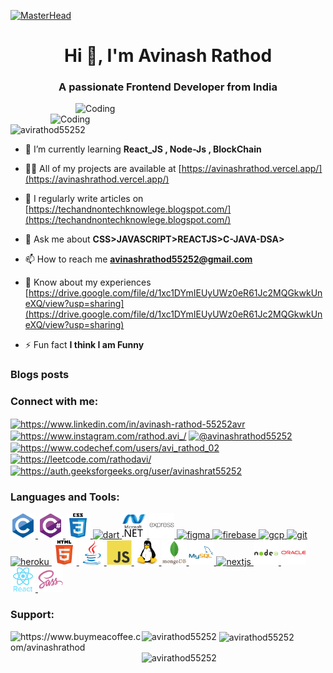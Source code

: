 [![MasterHead](https://i0.wp.com/plopdo.com/wp-content/uploads/2021/07/Screenshot-1.png?resize=1210%2C642&ssl=1)]()
<h1 align="center">Hi 👋, I'm Avinash Rathod</h1>
<h3 align="center">A passionate Frontend Developer from India</h3>
<img align="right" alt="Coding" width="400" src="https://cdn.dribbble.com/users/1162077/screenshots/3848914/programmer.gif">
<img align="right" alt="Coding" width="440" src="https://www.shutterstock.com/shutterstock/photos/1698672202/display_1500/stock-vector-let-s-work-together-calligraphic-inscription-with-font-design-black-white-yellow-colors-1698672202.jpg">

<p align="left"> <img src="https://komarev.com/ghpvc/?username=avirathod55252&label=Profile%20views&color=0e75b6&style=flat" alt="avirathod55252" /> </p>



- 🌱 I’m currently learning **React_JS , Node-Js , BlockChain**

- 👨‍💻 All of my projects are available at [https://avinashrathod.vercel.app/](https://avinashrathod.vercel.app/)

- 📝 I regularly write articles on [https://techandnontechknowlege.blogspot.com/](https://techandnontechknowlege.blogspot.com/)

- 💬 Ask me about **<HTML>CSS>JAVASCRIPT>REACTJS>C-JAVA-DSA>**

- 📫 How to reach me **avinashrathod55252@gmail.com**

- 📄 Know about my experiences [https://drive.google.com/file/d/1xc1DYmIEUyUWz0eR61Jc2MQGkwkUneXQ/view?usp=sharing](https://drive.google.com/file/d/1xc1DYmIEUyUWz0eR61Jc2MQGkwkUneXQ/view?usp=sharing)

- ⚡ Fun fact **I think I am Funny**

### Blogs posts
<!-- BLOG-POST-LIST:START -->
<!-- BLOG-POST-LIST:END -->

<h3 align="left">Connect with me:</h3>
<p align="left">
<a href="https://linkedin.com/in/https://www.linkedin.com/in/avinash-rathod-55252avr" target="blank"><img align="center" src="https://raw.githubusercontent.com/rahuldkjain/github-profile-readme-generator/master/src/images/icons/Social/linked-in-alt.svg" alt="https://www.linkedin.com/in/avinash-rathod-55252avr" height="30" width="40" /></a>
<a href="https://instagram.com/https://www.instagram.com/rathod.avi_/" target="blank"><img align="center" src="https://raw.githubusercontent.com/rahuldkjain/github-profile-readme-generator/master/src/images/icons/Social/instagram.svg" alt="https://www.instagram.com/rathod.avi_/" height="30" width="40" /></a>
<a href="https://medium.com/@avinashrathod55252" target="blank"><img align="center" src="https://raw.githubusercontent.com/rahuldkjain/github-profile-readme-generator/master/src/images/icons/Social/medium.svg" alt="@avinashrathod55252" height="30" width="40" /></a>
<a href="https://www.codechef.com/users/https://www.codechef.com/users/avi_rathod_02" target="blank"><img align="center" src="https://cdn.jsdelivr.net/npm/simple-icons@3.1.0/icons/codechef.svg" alt="https://www.codechef.com/users/avi_rathod_02" height="30" width="40" /></a>
<a href="https://www.leetcode.com/https://leetcode.com/rathodavi/" target="blank"><img align="center" src="https://raw.githubusercontent.com/rahuldkjain/github-profile-readme-generator/master/src/images/icons/Social/leet-code.svg" alt="https://leetcode.com/rathodavi/" height="30" width="40" /></a>
<a href="https://auth.geeksforgeeks.org/user/https://auth.geeksforgeeks.org/user/avinashrat55252" target="blank"><img align="center" src="https://raw.githubusercontent.com/rahuldkjain/github-profile-readme-generator/master/src/images/icons/Social/geeks-for-geeks.svg" alt="https://auth.geeksforgeeks.org/user/avinashrat55252" height="30" width="40" /></a>
</p>

<h3 align="left">Languages and Tools:</h3>
<p align="left"> <a href="https://www.cprogramming.com/" target="_blank" rel="noreferrer"> <img src="https://raw.githubusercontent.com/devicons/devicon/master/icons/c/c-original.svg" alt="c" width="40" height="40"/> </a> <a href="https://www.w3schools.com/cs/" target="_blank" rel="noreferrer"> <img src="https://raw.githubusercontent.com/devicons/devicon/master/icons/csharp/csharp-original.svg" alt="csharp" width="40" height="40"/> </a> <a href="https://www.w3schools.com/css/" target="_blank" rel="noreferrer"> <img src="https://raw.githubusercontent.com/devicons/devicon/master/icons/css3/css3-original-wordmark.svg" alt="css3" width="40" height="40"/> </a> <a href="https://dart.dev" target="_blank" rel="noreferrer"> <img src="https://www.vectorlogo.zone/logos/dartlang/dartlang-icon.svg" alt="dart" width="40" height="40"/> </a> <a href="https://dotnet.microsoft.com/" target="_blank" rel="noreferrer"> <img src="https://raw.githubusercontent.com/devicons/devicon/master/icons/dot-net/dot-net-original-wordmark.svg" alt="dotnet" width="40" height="40"/> </a> <a href="https://expressjs.com" target="_blank" rel="noreferrer"> <img src="https://raw.githubusercontent.com/devicons/devicon/master/icons/express/express-original-wordmark.svg" alt="express" width="40" height="40"/> </a> <a href="https://www.figma.com/" target="_blank" rel="noreferrer"> <img src="https://www.vectorlogo.zone/logos/figma/figma-icon.svg" alt="figma" width="40" height="40"/> </a> <a href="https://firebase.google.com/" target="_blank" rel="noreferrer"> <img src="https://www.vectorlogo.zone/logos/firebase/firebase-icon.svg" alt="firebase" width="40" height="40"/> </a> <a href="https://cloud.google.com" target="_blank" rel="noreferrer"> <img src="https://www.vectorlogo.zone/logos/google_cloud/google_cloud-icon.svg" alt="gcp" width="40" height="40"/> </a> <a href="https://git-scm.com/" target="_blank" rel="noreferrer"> <img src="https://www.vectorlogo.zone/logos/git-scm/git-scm-icon.svg" alt="git" width="40" height="40"/> </a> <a href="https://heroku.com" target="_blank" rel="noreferrer"> <img src="https://www.vectorlogo.zone/logos/heroku/heroku-icon.svg" alt="heroku" width="40" height="40"/> </a> <a href="https://www.w3.org/html/" target="_blank" rel="noreferrer"> <img src="https://raw.githubusercontent.com/devicons/devicon/master/icons/html5/html5-original-wordmark.svg" alt="html5" width="40" height="40"/> </a> <a href="https://www.java.com" target="_blank" rel="noreferrer"> <img src="https://raw.githubusercontent.com/devicons/devicon/master/icons/java/java-original.svg" alt="java" width="40" height="40"/> </a> <a href="https://developer.mozilla.org/en-US/docs/Web/JavaScript" target="_blank" rel="noreferrer"> <img src="https://raw.githubusercontent.com/devicons/devicon/master/icons/javascript/javascript-original.svg" alt="javascript" width="40" height="40"/> </a> <a href="https://www.linux.org/" target="_blank" rel="noreferrer"> <img src="https://raw.githubusercontent.com/devicons/devicon/master/icons/linux/linux-original.svg" alt="linux" width="40" height="40"/> </a> <a href="https://www.mongodb.com/" target="_blank" rel="noreferrer"> <img src="https://raw.githubusercontent.com/devicons/devicon/master/icons/mongodb/mongodb-original-wordmark.svg" alt="mongodb" width="40" height="40"/> </a> <a href="https://www.mysql.com/" target="_blank" rel="noreferrer"> <img src="https://raw.githubusercontent.com/devicons/devicon/master/icons/mysql/mysql-original-wordmark.svg" alt="mysql" width="40" height="40"/> </a> <a href="https://nextjs.org/" target="_blank" rel="noreferrer"> <img src="https://cdn.worldvectorlogo.com/logos/nextjs-2.svg" alt="nextjs" width="40" height="40"/> </a> <a href="https://nodejs.org" target="_blank" rel="noreferrer"> <img src="https://raw.githubusercontent.com/devicons/devicon/master/icons/nodejs/nodejs-original-wordmark.svg" alt="nodejs" width="40" height="40"/> </a> <a href="https://www.oracle.com/" target="_blank" rel="noreferrer"> <img src="https://raw.githubusercontent.com/devicons/devicon/master/icons/oracle/oracle-original.svg" alt="oracle" width="40" height="40"/> </a> <a href="https://reactjs.org/" target="_blank" rel="noreferrer"> <img src="https://raw.githubusercontent.com/devicons/devicon/master/icons/react/react-original-wordmark.svg" alt="react" width="40" height="40"/> </a> <a href="https://sass-lang.com" target="_blank" rel="noreferrer"> <img src="https://raw.githubusercontent.com/devicons/devicon/master/icons/sass/sass-original.svg" alt="sass" width="40" height="40"/> </a> </p>

<h3 align="left">Support:</h3>
<p><a href="https://www.buymeacoffee.com/https://www.buymeacoffee.com/avinashrathod"> <img align="left" src="https://cdn.buymeacoffee.com/buttons/v2/default-yellow.png" height="50" width="210" alt="https://www.buymeacoffee.com/avinashrathod" /></a></p>

<p><img align="left" src="https://github-readme-stats.vercel.app/api/top-langs?username=avirathod55252&show_icons=true&locale=en&layout=compact" alt="avirathod55252" /></p>

<p>&nbsp;<img align="center" src="https://github-readme-stats.vercel.app/api?username=avirathod55252&show_icons=true&locale=en" alt="avirathod55252" /></p>

<p><img align="center" src="https://github-readme-streak-stats.herokuapp.com/?user=avirathod55252&" alt="avirathod55252" /></p>
